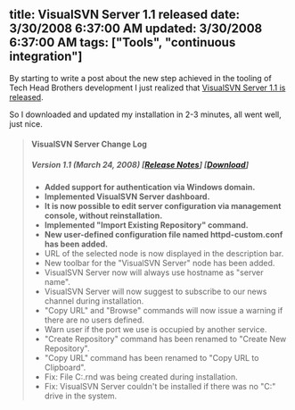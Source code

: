 title: VisualSVN Server 1.1 released
date: 3/30/2008 6:37:00 AM
updated: 3/30/2008 6:37:00 AM
tags: ["Tools", "continuous integration"]
---
By starting to write a post about the new step achieved in the tooling of Tech Head Brothers development I just realized that [VisualSVN Server 1.1 is released](http://www.visualsvn.com/server/changelog/).

So I downloaded and updated my installation in 2-3 minutes, all went well, just nice.

> #### VisualSVN Server Change Log
> 
> ##### Version 1.1 (March 24, 2008) [[Release Notes](http://www.visualsvn.com/server/release-1.1.html)] [[Download](http://www.visualsvn.com/files/VisualSVN-Server-1.1.msi)]
> 
> *   **Added support for authentication via Windows domain.**
> *   **Implemented VisualSVN Server dashboard.**
> *   **It is now possible to edit server configuration via management console, without reinstallation.**
> *   **Implemented "Import Existing Repository" command.**
> *   **New user-defined configuration file named httpd-custom.conf has been added.**
> *   URL of the selected node is now displayed in the description bar.
> *   New toolbar for the "VisualSVN Server" node has been added.
> *   VisualSVN Server now will always use hostname as "server name".
> *   VisualSVN Server will now suggest to subscribe to our news channel during installation.
> *   "Copy URL" and "Browse" commands will now issue a warning if there are no users defined.
> *   Warn user if the port we use is occupied by another service.
> *   "Create Repository" command has been renamed to "Create New Repository".
> *   "Copy URL" command has been renamed to "Copy URL to Clipboard".
> *   Fix: File C:\.rnd was being created during installation.
> *   Fix: VisualSVN Server couldn't be installed if there was no "C:\" drive in the system.
